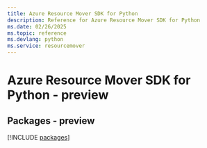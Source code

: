 ```yaml
---
title: Azure Resource Mover SDK for Python
description: Reference for Azure Resource Mover SDK for Python
ms.date: 02/26/2025
ms.topic: reference
ms.devlang: python
ms.service: resourcemover
---
```

# Azure Resource Mover SDK for Python - preview
## Packages - preview
[!INCLUDE [packages](resource-mover-index.md)]